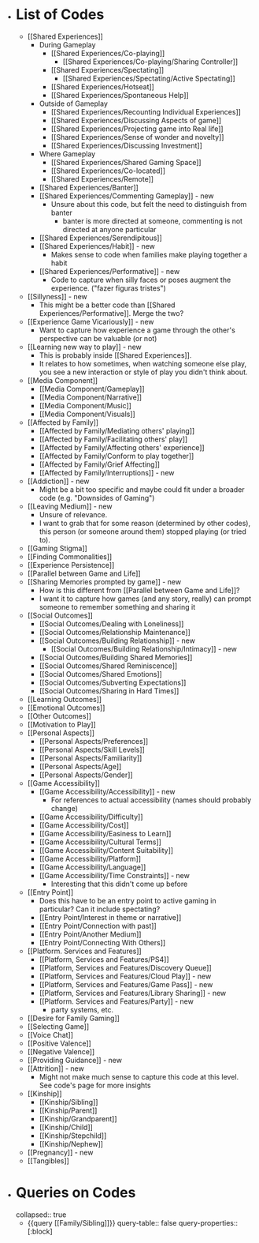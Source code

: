 - # List of Codes
	- [[Shared Experiences]]
		- During Gameplay
			- [[Shared Experiences/Co-playing]]
				- [[Shared Experiences/Co-playing/Sharing Controller]]
			- [[Shared Experiences/Spectating]]
				- [[Shared Experiences/Spectating/Active Spectating]]
			- [[Shared Experiences/Hotseat]]
			- [[Shared Experiences/Spontaneous Help]]
		- Outside of Gameplay
			- [[Shared Experiences/Recounting Individual Experiences]]
			- [[Shared Experiences/Discussing Aspects of game]]
			- [[Shared Experiences/Projecting game into Real life]]
			- [[Shared Experiences/Sense of wonder and novelty]]
			- [[Shared Experiences/Discussing Investment]]
		- Where Gameplay
			- [[Shared Experiences/Shared Gaming Space]]
			- [[Shared Experiences/Co-located]]
			- [[Shared Experiences/Remote]]
		- [[Shared Experiences/Banter]]
		- [[Shared Experiences/Commenting Gameplay]] - new
			- Unsure about this code, but felt the need to distinguish from banter
				- banter is more directed at someone, commenting is not directed at anyone particular
		- [[Shared Experiences/Serendipitous]]
		- [[Shared Experiences/Habit]] - new
			- Makes sense to code when families make playing together a habit
		- [[Shared Experiences/Performative]] - new
			- Code to capture when silly faces or poses augment the experience. ("fazer figuras tristes")
	- [[Sillyness]] - new
		- This might be a better code than [[Shared Experiences/Performative]]. Merge the two?
	- [[Experience Game Vicariously]] - new
		- Want to capture how experience a game through the other's perspective can be valuable (or not)
	- [[Learning new way to play]] - new
		- This is probably inside [[Shared Experiences]].
		- It relates to how sometimes, when watching someone else play, you see a new interaction or style of play you didn't think about.
	- [[Media Component]]
		- [[Media Component/Gameplay]]
		- [[Media Component/Narrative]]
		- [[Media Component/Music]]
		- [[Media Component/Visuals]]
	- [[Affected by Family]]
		- [[Affected by Family/Mediating others' playing]]
		- [[Affected by Family/Facilitating others' play]]
		- [[Affected by Family/Affecting others' experience]]
		- [[Affected by Family/Conform to play together]]
		- [[Affected by Family/Grief Affecting]]
		- [[Affected by Family/Interruptions]] - new
	- [[Addiction]] - new
		- Might be a bit too specific and maybe could fit under a broader code (e.g. "Downsides of Gaming")
	- [[Leaving Medium]] - new
		- Unsure of relevance.
		- I want to grab that for some reason (determined by other codes), this person (or someone around them) stopped playing (or tried to).
	- [[Gaming Stigma]]
	- [[Finding Commonalities]]
	- [[Experience Persistence]]
	- [[Parallel between Game and Life]]
	- [[Sharing Memories prompted by game]] - new
		- How is this different from [[Parallel between Game and Life]]?
		- I want it to capture how games (and any story, really) can prompt someone to remember something and sharing it
	- [[Social Outcomes]]
		- [[Social Outcomes/Dealing with Loneliness]]
		- [[Social Outcomes/Relationship Maintenance]]
		- [[Social Outcomes/Building Relationship]] - new
			- [[Social Outcomes/Building Relationship/Intimacy]] - new
		- [[Social Outcomes/Building Shared Memories]]
		- [[Social Outcomes/Shared Reminiscence]]
		- [[Social Outcomes/Shared Emotions]]
		- [[Social Outcomes/Subverting Expectations]]
		- [[Social Outcomes/Sharing in Hard Times]]
	- [[Learning Outcomes]]
	- [[Emotional Outcomes]]
	- [[Other Outcomes]]
	- [[Motivation to Play]]
	- [[Personal Aspects]]
		- [[Personal Aspects/Preferences]]
		- [[Personal Aspects/Skill Levels]]
		- [[Personal Aspects/Familiarity]]
		- [[Personal Aspects/Age]]
		- [[Personal Aspects/Gender]]
	- [[Game Accessibility]]
		- [[Game Accessibility/Accessibility]] - new
			- For references to actual accessibility (names should probably change)
		- [[Game Accessibility/Difficulty]]
		- [[Game Accessibility/Cost]]
		- [[Game Accessibility/Easiness to Learn]]
		- [[Game Accessibility/Cultural Terms]]
		- [[Game Accessibility/Content Suitability]]
		- [[Game Accessibility/Platform]]
		- [[Game Accessibility/Language]]
		- [[Game Accessibility/Time Constraints]] - new
			- Interesting that this didn't come up before
	- [[Entry Point]]
		- Does this have to be an entry point to active gaming in particular? Can it include spectating?
		- [[Entry Point/Interest in theme or narrative]]
		- [[Entry Point/Connection with past]]
		- [[Entry Point/Another Medium]]
		- [[Entry Point/Connecting With Others]]
	- [[Platform. Services and Features]]
		- [[Platform, Services and Features/PS4]]
		- [[Platform, Services and Features/Discovery Queue]]
		- [[Platform, Services and Features/Cloud Play]] - new
		- [[Platform, Services and Features/Game Pass]] - new
		- [[Platform, Services and Features/Library Sharing]] - new
		- [[Platform. Services and Features/Party]] - new
			- party systems, etc.
	- [[Desire for Family Gaming]]
	- [[Selecting Game]]
	- [[Voice Chat]]
	- [[Positive Valence]]
	- [[Negative Valence]]
	- [[Providing Guidance]] - new
	- [[Attrition]] - new
		- Might not make much sense to capture this code at this level. See code's page for more insights
	- [[Kinship]]
		- [[Kinship/Sibling]]
		- [[Kinship/Parent]]
		- [[Kinship/Grandparent]]
		- [[Kinship/Child]]
		- [[Kinship/Stepchild]]
		- [[Kinship/Nephew]]
	- [[Pregnancy]] - new
	- [[Tangibles]]
- # Queries on Codes
  collapsed:: true
	- {{query [[Family/Sibling]]}}
	  query-table:: false
	  query-properties:: [:block]